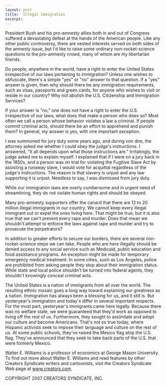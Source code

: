 ```yaml
---
layout: post
title:  Illegal Immigration
excerpt:
---
```


President Bush and his pro-amnesty allies both in and out of Congress suffered a devastating defeat at the hands of the American people. Like any other public controversy, there are vested interests served on both sides of the amnesty issue, but I'd like to raise some ordinary non-rocket-science questions to the pro-amnesty crowd, many of whom are my libertarian friends.

Do people, anywhere in the world, have a right to enter the United States irrespective of our laws pertaining to immigration? Unless one wishes to obfuscate, there's a simple "yes" or "no" answer to that question. If a "yes" answer is given, then why should there be any immigration requirements, such as visas, passports and green cards, for anyone who wishes to visit or reside in our country? Why not abolish the U.S. Citizenship and Immigration Services?

If your answer is "no," one does not have a right to enter the U.S. irrespective of our laws, what does that make a person who does so? Most often we call a person whose behavior violates a law a criminal. If people commit criminal acts, should there be an effort to apprehend and punish them? In general, my answer is yes, with one important exception.

I was summoned for jury duty some years ago, and during voir dire, the attorney asked me whether I could obey the judge's instructions. I answered, "It all depends upon what those instructions are." Irritatingly, the judge asked me to explain myself. I explained that if I were on a jury back in the 1850s, and a person was on trial for violating the Fugitive Slave Act by assisting a runaway slave, I would vote for acquittal regardless of the judge's instructions. The reason is that slavery is unjust and any law supporting it is unjust. Needless to say, I was dismissed from jury duty.

 While our immigration laws are overly cumbersome and in urgent need of streamlining, they do not violate human rights and should be obeyed.

Many pro-amnesty supporters offer the canard that there are 12 to 20 million illegal immigrants in our country. We cannot keep every illegal immigrant out or expel the ones living here. That might be true, but it is also true that we can't prevent every rape and murder. Does that mean we shouldn't attempt to enforce the laws against rape and murder and try to prosecute the perpetrators?

In addition to greater efforts to secure our borders, there are several non-rocket-science steps we can take. People who are here illegally should be denied access to any social service such as Medicaid, public education and food assistance programs. An exception might be made for temporary emergency medical treatment. In some cities, such as Los Angeles, police are prohibited from asking people they stop about their immigration status. While state and local police shouldn't be turned into federal agents, they shouldn't knowingly conceal criminal acts.

The United States is a nation of immigrants from all over the world. The resulting ethnic mosaic goes a long way toward explaining our greatness as a nation. Immigration has always been a blessing for us, and it still is. But yesteryear's immigration and today's differ in several important respects. For the most part, yesteryear's immigrants came here legally. Because there was no welfare state, we were guaranteed that they'd work as opposed to living off the rest of us. Furthermore, they sought to assimilate and adopt our culture and become Americans. That's not so true today, where Hispanic activists seek to impose their language and culture on the rest of us. At some public schools, they've raised the Mexico flag atop the U.S. flag. They've announced that they seek to take back parts of the U.S. that were formerly Mexico.

Walter E. Williams is a professor of economics at George Mason University. To find out more about Walter E. Williams and read features by other Creators Syndicate writers and cartoonists, visit the Creators Syndicate Web page at www.creators.com.

COPYRIGHT 2007 CREATORS SYNDICATE, INC.
